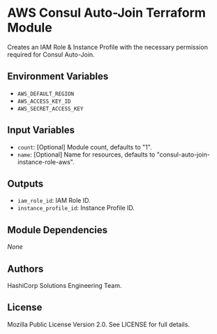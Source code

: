 # AWS Consul Auto-Join Terraform Module

Creates an IAM Role & Instance Profile with the necessary permission required for Consul Auto-Join.

## Environment Variables

- `AWS_DEFAULT_REGION`
- `AWS_ACCESS_KEY_ID`
- `AWS_SECRET_ACCESS_KEY`

## Input Variables

- `count`: [Optional] Module count, defaults to "1".
- `name`: [Optional] Name for resources, defaults to "consul-auto-join-instance-role-aws".

## Outputs

- `iam_role_id`: IAM Role ID.
- `instance_profile_id`: Instance Profile ID.

## Module Dependencies

_None_

## Authors

HashiCorp Solutions Engineering Team.

## License

Mozilla Public License Version 2.0. See LICENSE for full details.
